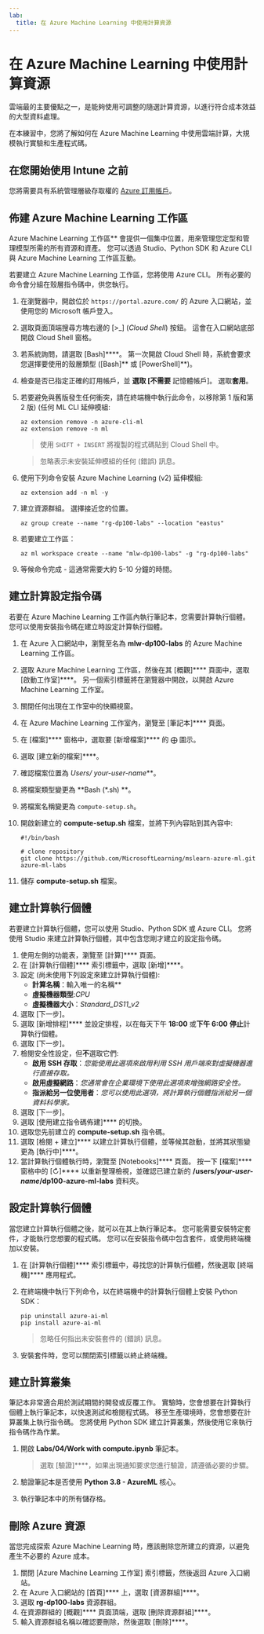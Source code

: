 ```yaml
---
lab:
  title: 在 Azure Machine Learning 中使用計算資源
---
```


# 在 Azure Machine Learning 中使用計算資源

雲端最的主要優點之一，是能夠使用可調整的隨選計算資源，以進行符合成本效益的大型資料處理。

在本練習中，您將了解如何在 Azure Machine Learning 中使用雲端計算，大規模執行實驗和生產程式碼。

## 在您開始使用 Intune 之前

您將需要具有系統管理層級存取權的 [Azure 訂用帳戶](https://azure.microsoft.com/free?azure-portal=true)。

## 佈建 Azure Machine Learning 工作區

Azure Machine Learning 工作區** 會提供一個集中位置，用來管理您定型和管理模型所需的所有資源和資產。 您可以透過 Studio、Python SDK 和 Azure CLI 與 Azure Machine Learning 工作區互動。

若要建立 Azure Machine Learning 工作區，您將使用 Azure CLI。 所有必要的命令會分組在殼層指令碼中，供您執行。

1. 在瀏覽器中，開啟位於 `https://portal.azure.com/` 的 Azure 入口網站，並使用您的 Microsoft 帳戶登入。
1. 選取頁面頂端搜尋方塊右邊的 \[>_] (*Cloud Shell*) 按鈕。 這會在入口網站底部開啟 Cloud Shell 窗格。
1. 若系統詢問，請選取 [Bash]****。 第一次開啟 Cloud Shell 時，系統會要求您選擇要使用的殼層類型 ([Bash]** 或 [PowerShell]**)。
1. 檢查是否已指定正確的訂用帳戶，並 **選取 [不需要** 記憶體帳戶]。 選取**套用**。
1. 若要避免與舊版發生任何衝突，請在終端機中執行此命令，以移除第 1 版和第 2 版) (任何 ML CLI 延伸模組:

    ```azurecli
    az extension remove -n azure-cli-ml
    az extension remove -n ml
    ```

    > 使用 `SHIFT + INSERT` 將複製的程式碼貼到 Cloud Shell 中。

    > 忽略表示未安裝延伸模組的任何 (錯誤) 訊息。

1. 使用下列命令安裝 Azure Machine Learning (v2) 延伸模組:
    
    ```azurecli
    az extension add -n ml -y
    ```

1. 建立資源群組。 選擇接近您的位置。

    ```azurecli
    az group create --name "rg-dp100-labs" --location "eastus"
    ```

1. 若要建立工作區：

    ```azurecli
    az ml workspace create --name "mlw-dp100-labs" -g "rg-dp100-labs"
    ```

1. 等候命令完成 - 這通常需要大約 5-10 分鐘的時間。

## 建立計算設定指令碼

若要在 Azure Machine Learning 工作區內執行筆記本，您需要計算執行個體。 您可以使用安裝指令碼在建立時設定計算執行個體。

1. 在 Azure 入口網站中，瀏覽至名為 **mlw-dp100-labs** 的 Azure Machine Learning 工作區。
1. 選取 Azure Machine Learning 工作區，然後在其 [概觀]**** 頁面中，選取 [啟動工作室]****。 另一個索引標籤將在瀏覽器中開啟，以開啟 Azure Machine Learning 工作室。
1. 關閉任何出現在工作室中的快顯視窗。
1. 在 Azure Machine Learning 工作室內，瀏覽至 [筆記本]**** 頁面。
1. 在 [檔案]**** 窗格中，選取要 [新增檔案]**** 的 &#10753; 圖示。
1. 選取 [建立新的檔案]****。
1. 確認檔案位置為 **Users/* your-user-name***。
1. 將檔案類型變更為 **Bash (*.sh) **。
1. 將檔案名稱變更為 `compute-setup.sh`。
1. 開啟新建立的 **compute-setup.sh** 檔案，並將下列內容貼到其內容中:

    ```azurecli
    #!/bin/bash

    # clone repository
    git clone https://github.com/MicrosoftLearning/mslearn-azure-ml.git azure-ml-labs
    ```

1. 儲存 **compute-setup.sh** 檔案。

## 建立計算執行個體

若要建立計算執行個體，您可以使用 Studio、Python SDK 或 Azure CLI。 您將使用 Studio 來建立計算執行個體，其中包含您剛才建立的設定指令碼。

1. 使用左側的功能表，瀏覽至 [計算]**** 頁面。
1. 在 [計算執行個體]**** 索引標籤中，選取 [新增]****。
1. 設定 (尚未使用下列設定來建立計算執行個體): 
    - **計算名稱**：輸入唯一的名稱**
    - **虛擬機器類型**:*CPU*
    - **虛擬機器大小**：*Standard_DS11_v2*
1. 選取 [下一步]。
1. 選取 [新增排程]**** 並設定排程，以在每天下午 **18:00** 或**下午 6:00** **停止**計算執行個體。
1. 選取 [下一步]。
1. 檢閱安全性設定，但**不**選取它們:
    - **啟用 SSH 存取**：*您能使用此選項來啟用利用 SSH 用戶端來對虛擬機器進行直接存取。*
    - **啟用虛擬網路**：*您通常會在企業環境下使用此選項來增強網路安全性。*
    - **指派給另一位使用者**：*您可以使用此選項，將計算執行個體指派給另一個資料科學家。*
1. 選取 [下一步]。
1. 選取 [使用建立指令碼佈建]**** 的切換。
1. 選取您先前建立的 **compute-setup.sh** 指令碼。
1. 選取 [檢閱 + 建立]**** 以建立計算執行個體，並等候其啟動，並將其狀態變更為 [執行中]****。
1. 當計算執行個體執行時，瀏覽至 [Notebooks]**** 頁面。 按一下 [檔案]**** 窗格中的 [&#8635;]**** 以重新整理檢視，並確認已建立新的 **/users/*your-user-name*/dp100-azure-ml-labs** 資料夾。

## 設定計算執行個體

當您建立計算執行個體之後，就可以在其上執行筆記本。 您可能需要安裝特定套件，才能執行您想要的程式碼。 您可以在安裝指令碼中包含套件，或使用終端機加以安裝。

1. 在 [計算執行個體]**** 索引標籤中，尋找您的計算執行個體，然後選取 [終端機]**** 應用程式。
1. 在終端機中執行下列命令，以在終端機中的計算執行個體上安裝 Python SDK：

    ```
    pip uninstall azure-ai-ml
    pip install azure-ai-ml
    ```

    > 忽略任何指出未安裝套件的 (錯誤) 訊息。

1. 安裝套件時，您可以關閉索引標籤以終止終端機。

## 建立計算叢集

筆記本非常適合用於測試期間的開發或反覆工作。 實驗時，您會想要在計算執行個體上執行筆記本，以快速測試和檢閱程式碼。 移至生產環境時，您會想要在計算叢集上執行指令碼。 您將使用 Python SDK 建立計算叢集，然後使用它來執行指令碼作為作業。

1. 開啟 **Labs/04/Work with compute.ipynb** 筆記本。

    > 選取 [驗證]****，如果出現通知要求您進行驗證，請遵循必要的步驟。

1. 驗證筆記本是否使用 **Python 3.8 - AzureML** 核心。
1. 執行筆記本中的所有儲存格。

## 刪除 Azure 資源

當您完成探索 Azure Machine Learning 時，應該刪除您所建立的資源，以避免產生不必要的 Azure 成本。

1. 關閉 [Azure Machine Learning 工作室] 索引標籤，然後返回 Azure 入口網站。
1. 在 Azure 入口網站的 [首頁]**** 上，選取 [資源群組]****。
1. 選取 **rg-dp100-labs** 資源群組。
1. 在資源群組的 [概觀]**** 頁面頂端，選取 [刪除資源群組]****。
1. 輸入資源群組名稱以確認要刪除，然後選取 [刪除]****。
